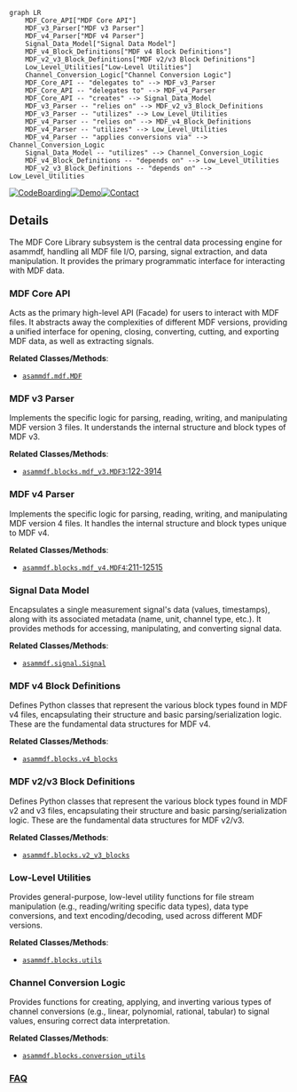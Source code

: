```mermaid
graph LR
    MDF_Core_API["MDF Core API"]
    MDF_v3_Parser["MDF v3 Parser"]
    MDF_v4_Parser["MDF v4 Parser"]
    Signal_Data_Model["Signal Data Model"]
    MDF_v4_Block_Definitions["MDF v4 Block Definitions"]
    MDF_v2_v3_Block_Definitions["MDF v2/v3 Block Definitions"]
    Low_Level_Utilities["Low-Level Utilities"]
    Channel_Conversion_Logic["Channel Conversion Logic"]
    MDF_Core_API -- "delegates to" --> MDF_v3_Parser
    MDF_Core_API -- "delegates to" --> MDF_v4_Parser
    MDF_Core_API -- "creates" --> Signal_Data_Model
    MDF_v3_Parser -- "relies on" --> MDF_v2_v3_Block_Definitions
    MDF_v3_Parser -- "utilizes" --> Low_Level_Utilities
    MDF_v4_Parser -- "relies on" --> MDF_v4_Block_Definitions
    MDF_v4_Parser -- "utilizes" --> Low_Level_Utilities
    MDF_v4_Parser -- "applies conversions via" --> Channel_Conversion_Logic
    Signal_Data_Model -- "utilizes" --> Channel_Conversion_Logic
    MDF_v4_Block_Definitions -- "depends on" --> Low_Level_Utilities
    MDF_v2_v3_Block_Definitions -- "depends on" --> Low_Level_Utilities
```

[![CodeBoarding](https://img.shields.io/badge/Generated%20by-CodeBoarding-9cf?style=flat-square)](https://github.com/CodeBoarding/GeneratedOnBoardings)[![Demo](https://img.shields.io/badge/Try%20our-Demo-blue?style=flat-square)](https://www.codeboarding.org/demo)[![Contact](https://img.shields.io/badge/Contact%20us%20-%20contact@codeboarding.org-lightgrey?style=flat-square)](mailto:contact@codeboarding.org)

## Details

The MDF Core Library subsystem is the central data processing engine for asammdf, handling all MDF file I/O, parsing, signal extraction, and data manipulation. It provides the primary programmatic interface for interacting with MDF data.

### MDF Core API
Acts as the primary high-level API (Facade) for users to interact with MDF files. It abstracts away the complexities of different MDF versions, providing a unified interface for opening, closing, converting, cutting, and exporting MDF data, as well as extracting signals.


**Related Classes/Methods**:

- <a href="https://github.com/danielhrisca/asammdf/blob/master/src/asammdf/mdf.py" target="_blank" rel="noopener noreferrer">`asammdf.mdf.MDF`</a>


### MDF v3 Parser
Implements the specific logic for parsing, reading, writing, and manipulating MDF version 3 files. It understands the internal structure and block types of MDF v3.


**Related Classes/Methods**:

- <a href="https://github.com/danielhrisca/asammdf/blob/master/src/asammdf/blocks/mdf_v3.py#L122-L3914" target="_blank" rel="noopener noreferrer">`asammdf.blocks.mdf_v3.MDF3`:122-3914</a>


### MDF v4 Parser
Implements the specific logic for parsing, reading, writing, and manipulating MDF version 4 files. It handles the internal structure and block types unique to MDF v4.


**Related Classes/Methods**:

- <a href="https://github.com/danielhrisca/asammdf/blob/master/src/asammdf/blocks/mdf_v4.py#L211-L12515" target="_blank" rel="noopener noreferrer">`asammdf.blocks.mdf_v4.MDF4`:211-12515</a>


### Signal Data Model
Encapsulates a single measurement signal's data (values, timestamps), along with its associated metadata (name, unit, channel type, etc.). It provides methods for accessing, manipulating, and converting signal data.


**Related Classes/Methods**:

- <a href="https://github.com/danielhrisca/asammdf/blob/master/src/asammdf/signal.py" target="_blank" rel="noopener noreferrer">`asammdf.signal.Signal`</a>


### MDF v4 Block Definitions
Defines Python classes that represent the various block types found in MDF v4 files, encapsulating their structure and basic parsing/serialization logic. These are the fundamental data structures for MDF v4.


**Related Classes/Methods**:

- <a href="https://github.com/danielhrisca/asammdf/blob/master/src/asammdf/blocks/v4_blocks.py" target="_blank" rel="noopener noreferrer">`asammdf.blocks.v4_blocks`</a>


### MDF v2/v3 Block Definitions
Defines Python classes that represent the various block types found in MDF v2 and v3 files, encapsulating their structure and basic parsing/serialization logic. These are the fundamental data structures for MDF v2/v3.


**Related Classes/Methods**:

- <a href="https://github.com/danielhrisca/asammdf/blob/master/src/asammdf/blocks/v2_v3_blocks.py" target="_blank" rel="noopener noreferrer">`asammdf.blocks.v2_v3_blocks`</a>


### Low-Level Utilities
Provides general-purpose, low-level utility functions for file stream manipulation (e.g., reading/writing specific data types), data type conversions, and text encoding/decoding, used across different MDF versions.


**Related Classes/Methods**:

- <a href="https://github.com/danielhrisca/asammdf/blob/master/src/asammdf/blocks/utils.py" target="_blank" rel="noopener noreferrer">`asammdf.blocks.utils`</a>


### Channel Conversion Logic
Provides functions for creating, applying, and inverting various types of channel conversions (e.g., linear, polynomial, rational, tabular) to signal values, ensuring correct data interpretation.


**Related Classes/Methods**:

- <a href="https://github.com/danielhrisca/asammdf/blob/master/src/asammdf/blocks/conversion_utils.py" target="_blank" rel="noopener noreferrer">`asammdf.blocks.conversion_utils`</a>




### [FAQ](https://github.com/CodeBoarding/GeneratedOnBoardings/tree/main?tab=readme-ov-file#faq)